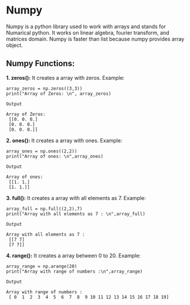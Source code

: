 # Numpy
Numpy is a python library used to work with arrays and stands for Numarical python. It works on linear algebra, fourier transform, and matrices domain.
Numpy is faster than list because numpy provides array object.

## Numpy Functions:

**1. zeros():** It creates a array with zeros. Example: 
```
array_zeros = np.zeros((3,3))
print("Array of Zeros: \n", array_zeros)
```
`Output` 
```
Array of Zeros: 
 [[0. 0. 0.]
 [0. 0. 0.]
 [0. 0. 0.]]
```

**2. ones():** It creates a array with ones. Example: 
```
array_ones = np.ones((2,2))
print("Array of ones: \n",array_ones)
```
`Output` 
```
Array of ones: 
 [[1. 1.]
 [1. 1.]]
```

**3. full():** It creates a array with all elements as 7. Example: 
```
array_full = np.full((2,2),7)
print("Array with all elements as 7 : \n",array_full)
```
`Output` 
```
Array with all elements as 7 : 
 [[7 7]
 [7 7]]
```

**4. range():** It creates a array between 0 to 20. Example: 
```
array_range = np.arange(20)
print("Array with range of numbers :\n",array_range)
```
`Output` 
```
Array with range of numbers :
 [ 0  1  2  3  4  5  6  7  8  9 10 11 12 13 14 15 16 17 18 19]
```